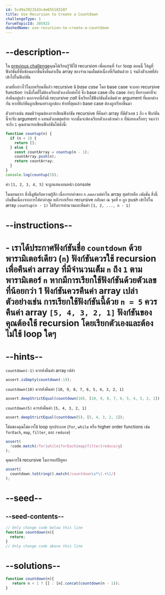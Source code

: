 ```yaml
---
id: 5cd9a70215d3c4e65518328f
title: Use Recursion to Create a Countdown
challengeType: 1
forumTopicId: 305925
dashedName: use-recursion-to-create-a-countdown
---
```


# --description--

ใน [previous challenge](/learn/javascript-algorithms-and-data-structures/basic-javascript/replace-loops-using-recursion)คุณได้เรียนรู้วิธีใช้ recursion เพื่อแทนที่ `for` loop ตอนนี้ ให้ดูที่ฟังก์ชันที่ซับซ้อนมากขึ้นซึ่งคืนค่าเป็น array ของจำนวนเต็มต่อเนื่องที่เริ่มต้นด้วย `1` จนถึงตัวเลขที่ส่งเข้าไปในฟังก์ชัน

ตามที่กล่าวไว้ในบทเรียนที่แล้ว recursive มี <dfn>base case</dfn> โดย base case จะบอก recursive function ว่าเมื่อใดที่ไม่ต้องเรียกตัวเองอีกต่อไป ซึ่ง base case เป็น case ง่ายๆ ที่ทราบค่าที่จะส่งคืนอยู่แล้ว นอกจากนี้ยังมี <dfn>recursive call</dfn> ซึ่งเรียกใช้ฟังก์ชันดั้งเดิมด้วย argument ที่แตกต่างกัน หากฟังก์ชันถูกเขียนอย่างถูกต้อง ท้ายที่สุดแล้ว base case ต้องถูกเรียกขึ้นมา

ตัวอย่างเช่น สมมติว่าคุณต้องการเขียนฟังก์ชัน recursive ที่คืนค่า array ที่มีตัวเลข `1` ถึง `n` ฟังก์ชันนี้จะรับ argument `n` แทนตัวเลขสุดท้าย จากนั้นจะต้องเรียกตัวเองด้วยค่า `n` ที่น้อยลงเรื่อยๆ จนกว่าจะถึง `1` คุณสามารถเขียนฟังก์ชันได้ดังนี้:

```javascript
function countup(n) {
  if (n < 1) {
    return [];
  } else {
    const countArray = countup(n - 1);
    countArray.push(n);
    return countArray;
  }
}
console.log(countup(5));
```

ค่า `[1, 2, 3, 4, 5]` จะถูกแสดงบนหน้า console

ในตอนแรก สิ่งนี้ดูขัดกับความรู้สึก เนื่องจากค่าของ `n` *ลดลง* แต่ค่าใน array สุดท้ายคือ *เพิ่มขึ้น* สิ่งนี้เกิดขึ้นเนื่องจากการใส่ค่าล่าสุด หลังจากเรียก recursive กลับมา ณ จุดที่ `n` ถูก push เข้าไปใน array `countup(n - 1)` ได้รับการคำนวนและคืนค่า `[1, 2, ..., n - 1]`

# --instructions--

# - เราได้ประกาศฟังก์ชันชื่อ `countdown` ด้วยพารามิเตอร์เดียว (`n`) ฟังก์ชันควรใช้ recursion เพื่อคืนค่า array ที่มีจำนวนเต็ม `n` ถึง `1` ตามพารามิเตอร์ `n` หากมีการเรียกใช้ฟังก์ชันด้วยตัวเลขที่น้อยกว่า 1 ฟังก์ชันควรคืนค่า array เปล่า ตัวอย่างเช่น การเรียกใช้ฟังก์ชันนี้ด้วย `n = 5` ควรคืนค่า array `[5, 4, 3, 2, 1]` ฟังก์ชันของคุณต้องใช้ recursion โดยเรียกตัวเองและต้องไม่ใช้ loop ใดๆ

# --hints--

`countdown(-1)` ควรส่งคืนค่า array เปล่า

```js
assert.isEmpty(countdown(-1));
```

`countdown(10)` ควรส่งคืนค่า `[10, 9, 8, 7, 6, 5, 4, 3, 2, 1]`

```js
assert.deepStrictEqual(countdown(10), [10, 9, 8, 7, 6, 5, 4, 3, 2, 1]);
```

`countdown(5)` ควรส่งคืนค่า `[5, 4, 3, 2, 1]`

```js
assert.deepStrictEqual(countdown(5), [5, 4, 3, 2, 1]);
```

โค้ดของคุณไม่ควรใช้ loop ทุกประเภท (`for`, `while` หรือ higher order functions เช่น  `forEach`, `map`, `filter`, และ `reduce`)

```js
assert(
  !code.match(/for|while|forEach|map|filter|reduce/g)
);
```

คุณควรใช้ recursive ในการแก้ปัญหา

```js
assert(
  countdown.toString().match(/countdown\s*\(.+\)/)
);
```

# --seed--

## --seed-contents--

```js
// Only change code below this line
function countdown(n){
  return;
}
// Only change code above this line
```

# --solutions--

```js
function countdown(n){
   return n < 1 ? [] : [n].concat(countdown(n - 1));
}
```

